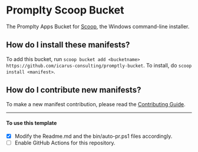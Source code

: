 # Promplty Scoop Bucket

<!-- Uncomment the following line after replacing placeholders -->
<!-- [![Tests](https://github.com/icarus-consulting/promptly-bucket/actions/workflows/ci.yml/badge.svg)](https://github.com/icarus-consulting/promptly-bucket/actions/workflows/ci.yml) [![Excavator](https://github.com/<username>/<bucketname>/actions/workflows/excavator.yml/badge.svg)](https://github.com/icarus-consulting/promptly-bucket/actions/workflows/excavator.yml) -->

The Promplty Apps Bucket for [Scoop](https://scoop.sh), the Windows command-line installer.

How do I install these manifests?
---------------------------------

To add this bucket, run `scoop bucket add <bucketname> https://github.com/icarus-consulting/promptly-bucket`. To install, do `scoop install <manifest>`.

How do I contribute new manifests?
----------------------------------

To make a new manifest contribution, please read the [Contributing Guide](https://github.com/ScoopInstaller/.github/blob/main/.github/CONTRIBUTING.md).

----

#### To use this template

- [x] Modify the Readme.md and the bin/auto-pr.ps1 files accordingly.
- [ ] Enable GitHub Actions for this repository.
